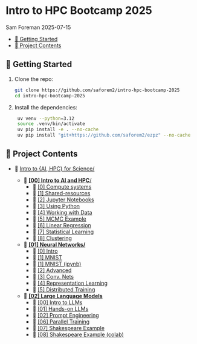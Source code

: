 # Intro to HPC Bootcamp 2025
Sam Foreman
2025-07-15

<link rel="preconnect" href="https://fonts.googleapis.com">

- [🐣 Getting Started](#hatching_chick-getting-started)
- [📂 Project Contents](#open_file_folder-project-contents)

## 🐣 Getting Started

1.  Clone the repo:

    ``` bash
    git clone https://github.com/saforem2/intro-hpc-bootcamp-2025
    cd intro-hpc-bootcamp-2025
    ```

2.  Install the dependencies:

    ``` bash
     uv venv --python=3.12
     source .venv/bin/activate
     uv pip install -e . --no-cache
     uv pip install "git+https://github.com/saforem2/ezpz" --no-cache
    ```

## 📂 Project Contents

- 🏡 [Intro to {AI, HPC} for Science/](./)

  - 📂 [**\[00\] Intro to AI and HPC**/](00-intro-AI-HPC/)
    - 📄 [\[0\] Compute systems](./00-intro-AI-HPC/0-compute-systems/)
    - 📄 [\[1\] Shared-resources](./00-intro-AI-HPC/1-shared-resources/)
    - 📄 [\[2\] Jupyter
      Notebooks](./00-intro-AI-HPC/2-jupyter-notebooks/)
    - 📄 [\[3\] Using Python](./00-intro-AI-HPC/3-python/)
    - 📄 [\[4\] Working with Data](./00-intro-AI-HPC/4-data/)
    - 📗 [\[5\] MCMC Example](./00-intro-AI-HPC/5-mcmc-example/)
    - 📗 [\[6\] Linear
      Regression](./00-intro-AI-HPC/6-linear-regression/)
    - 📗 [\[7\] Statistical
      Learning](./00-intro-AI-HPC/7-statistical-learning/)
    - 📗 [\[8\] Clustering](./00-intro-AI-HPC/8-clustering/)
  - 📂 [**\[01\] Neural Networks/**](./01-neural-networks/)
    - 📄 [\[0\] Intro](./01-neural-networks/0-intro/)
    - 📗 [\[1\] MNIST](./01-neural-networks/1-mnist/)
    - 📗 [\[1\] MNIST (ipynb)](./01-neural-networks/1-mnist-ipynb/)
    - 📗 [\[2\] Advanced](./01-neural-networks/2-advanced/)
    - 📗 [\[3\] Conv. Nets](./01-neural-networks/3-conv-nets/)
    - 📗 [\[4\] Representation
      Learning](./01-neural-networks/4-representation-learning/)
    - 📄 [\[5\] Distributed
      Training](./01-neural-networks/5-distributed-training/)
  - 📂 [**\[02\] Large Language Models**](./02-llms/)
    - 📗 [\[00\] Intro to LLMs](./02-llms/00-intro-to-llms/)
    - 📗 [\[01\] Hands-on LLMs](./02-llms/01-hands-on-llms/)
    - 📄 [\[02\] Prompt Engineering](./02-llms/02-prompt-engineering/)
    - 📗 [\[06\] Parallel Training](./02-llms/06-parallel-training/)
    - 📗 [\[07\] Shakespeare Example](./02-llms/07-shakespeare-example/)
    - 📗 [\[08\] Shakespeare Example
      (colab)](./02-llms/08-shakespeare-example-colab/)
